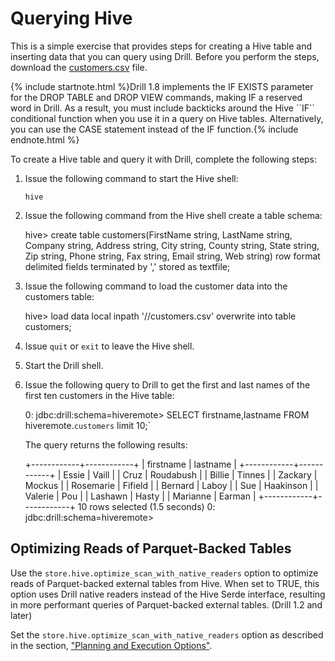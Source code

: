 # Querying Hive
This is a simple exercise that provides steps for creating a Hive table and
inserting data that you can query using Drill. Before you perform the steps,
download the [customers.csv](http://doc.mapr.com/download/attachments/28868943/customers.csv?version=1&modificationDate=1426874930765&api=v2) file.  

{% include startnote.html %}Drill 1.8 implements the IF EXISTS parameter for the DROP TABLE and DROP VIEW commands, making IF a reserved word in Drill. As a result, you must include backticks around the Hive \``IF`` conditional function when you use it in a query on Hive tables. Alternatively, you can use the CASE statement instead of the IF function.{% include endnote.html %}

To create a Hive table and query it with Drill, complete the following steps:

  1. Issue the following command to start the Hive shell:
  
      `hive`
  2. Issue the following command from the Hive shell create a table schema:
  
        hive> create table customers(FirstName string, LastName string, Company string, Address string, City string, County string, State string, Zip string, Phone string, Fax string, Email string, Web string) row format delimited fields terminated by ',' stored as textfile;
  3. Issue the following command to load the customer data into the customers table:  

        hive> load data local inpath '/<directory path>/customers.csv' overwrite into table customers;
  4. Issue `quit` or `exit` to leave the Hive shell.
  5. Start the Drill shell. 
  6. Issue the following query to Drill to get the first and last names of the first ten customers in the Hive table:  

        0: jdbc:drill:schema=hiveremote> SELECT firstname,lastname FROM hiveremote.`customers` limit 10;`

     The query returns the following results:
     
        +------------+------------+
        | firstname  |  lastname  |
        +------------+------------+
        | Essie      | Vaill      |
        | Cruz       | Roudabush  |
        | Billie     | Tinnes     |
        | Zackary    | Mockus     |
        | Rosemarie  | Fifield    |
        | Bernard    | Laboy      |
        | Sue        | Haakinson  |
        | Valerie    | Pou        |
        | Lashawn    | Hasty      |
        | Marianne   | Earman     |
        +------------+------------+
        10 rows selected (1.5 seconds)
        0: jdbc:drill:schema=hiveremote>

## Optimizing Reads of Parquet-Backed Tables

Use the `store.hive.optimize_scan_with_native_readers` option to optimize reads of Parquet-backed external tables from Hive. When set to TRUE, this option uses Drill native readers instead of the Hive Serde interface, resulting in more performant queries of Parquet-backed external tables. (Drill 1.2 and later)

Set the `store.hive.optimize_scan_with_native_readers` option as described in the section, ["Planning and Execution Options"]({{site.baseurl}}/docs/planning-and-execution-options/).
